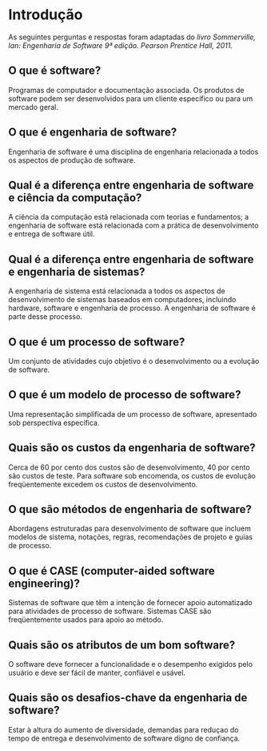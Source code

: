 # Introdução

As seguintes perguntas e respostas foram adaptadas do _livro Sommerville, Ian: Engenharia de Software 9ª edição. Pearson
Prentice Hall, 2011._

## O que é software?

Programas de computador e documentação associada. Os produtos de software podem ser desenvolvidos para um cliente
específico ou para um mercado geral.

## O que é engenharia de software?

Engenharia de software é uma disciplina de engenharia relacionada a todos os aspectos de produção de software.

## Qual é a diferença entre engenharia de software e ciência da computação?

A ciência da computação está relacionada com teorias e fundamentos; a engenharia de software está relacionada com a
prática de desenvolvimento e entrega de software útil.

## Qual é a diferença entre engenharia de software e engenharia de sistemas?

A engenharia de sistema está relacionada a todos os aspectos de desenvolvimento de sistemas baseados em computadores,
incluindo hardware, software e engenharia de processo. A engenharia de software é parte desse processo.

## O que é um processo de software?

Um conjunto de atividades cujo objetivo é o desenvolvimento ou a evolução de software.

## O que é um modelo de processo de software?

Uma representação simplificada de um processo de software, apresentado sob perspectiva específica.

## Quais são os custos da engenharia de software?

Cerca de 60 por cento dos custos são de desenvolvimento, 40 por cento são custos de teste. Para software sob encomenda,
os custos de evolução freqüentemente excedem os custos de desenvolvimento.

## O que são métodos de engenharia de software?

Abordagens estruturadas para desenvolvimento de software que incluem modelos de sistema, notações, regras, recomendações
de projeto e guias de processo.

## O que é CASE (computer-aided software engineering)?

Sistemas de software que têm a intenção de fornecer apoio automatizado para atividades de processo de software. Sistemas
CASE são freqüentemente usados para apoio ao método.

## Quais são os atributos de um bom software?

O software deve fornecer a funcionalidade e o desempenho exigidos pelo usuário e deve ser fácil de manter, confiável e
usável.

## Quais são os desafios-chave da engenharia de software?

Estar à altura do aumento de diversidade, demandas para reduçao do tempo de entrega e desenvolvimento de software digno
de confiança.
